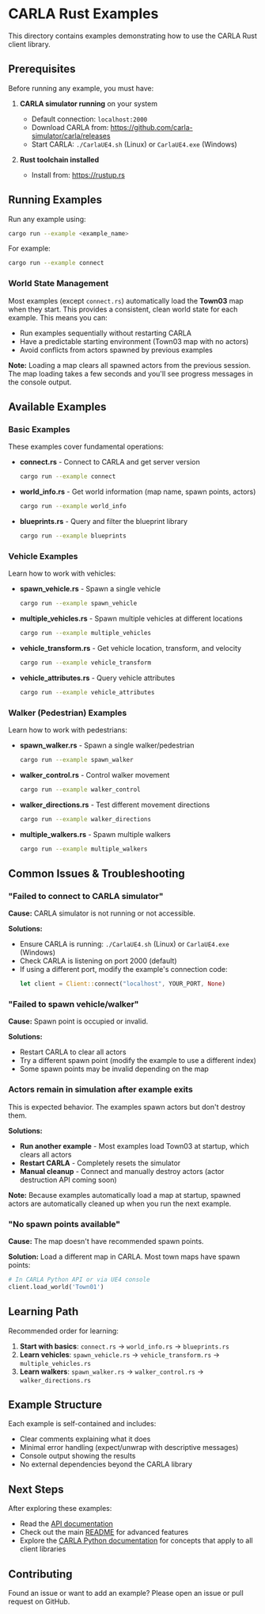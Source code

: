 # CARLA Rust Examples

This directory contains examples demonstrating how to use the CARLA Rust client library.

## Prerequisites

Before running any example, you must have:

1. **CARLA simulator running** on your system
   - Default connection: `localhost:2000`
   - Download CARLA from: https://github.com/carla-simulator/carla/releases
   - Start CARLA: `./CarlaUE4.sh` (Linux) or `CarlaUE4.exe` (Windows)

2. **Rust toolchain installed**
   - Install from: https://rustup.rs

## Running Examples

Run any example using:

```bash
cargo run --example <example_name>
```

For example:
```bash
cargo run --example connect
```

### World State Management

Most examples (except `connect.rs`) automatically load the **Town03** map when they start. This provides a consistent, clean world state for each example. This means you can:

- Run examples sequentially without restarting CARLA
- Have a predictable starting environment (Town03 map with no actors)
- Avoid conflicts from actors spawned by previous examples

**Note:** Loading a map clears all spawned actors from the previous session. The map loading takes a few seconds and you'll see progress messages in the console output.

## Available Examples

### Basic Examples

These examples cover fundamental operations:

- **connect.rs** - Connect to CARLA and get server version
  ```bash
  cargo run --example connect
  ```

- **world_info.rs** - Get world information (map name, spawn points, actors)
  ```bash
  cargo run --example world_info
  ```

- **blueprints.rs** - Query and filter the blueprint library
  ```bash
  cargo run --example blueprints
  ```

### Vehicle Examples

Learn how to work with vehicles:

- **spawn_vehicle.rs** - Spawn a single vehicle
  ```bash
  cargo run --example spawn_vehicle
  ```

- **multiple_vehicles.rs** - Spawn multiple vehicles at different locations
  ```bash
  cargo run --example multiple_vehicles
  ```

- **vehicle_transform.rs** - Get vehicle location, transform, and velocity
  ```bash
  cargo run --example vehicle_transform
  ```

- **vehicle_attributes.rs** - Query vehicle attributes
  ```bash
  cargo run --example vehicle_attributes
  ```

### Walker (Pedestrian) Examples

Learn how to work with pedestrians:

- **spawn_walker.rs** - Spawn a single walker/pedestrian
  ```bash
  cargo run --example spawn_walker
  ```

- **walker_control.rs** - Control walker movement
  ```bash
  cargo run --example walker_control
  ```

- **walker_directions.rs** - Test different movement directions
  ```bash
  cargo run --example walker_directions
  ```

- **multiple_walkers.rs** - Spawn multiple walkers
  ```bash
  cargo run --example multiple_walkers
  ```

## Common Issues & Troubleshooting

### "Failed to connect to CARLA simulator"

**Cause:** CARLA simulator is not running or not accessible.

**Solutions:**
- Ensure CARLA is running: `./CarlaUE4.sh` (Linux) or `CarlaUE4.exe` (Windows)
- Check CARLA is listening on port 2000 (default)
- If using a different port, modify the example's connection code:
  ```rust
  let client = Client::connect("localhost", YOUR_PORT, None)
  ```

### "Failed to spawn vehicle/walker"

**Cause:** Spawn point is occupied or invalid.

**Solutions:**
- Restart CARLA to clear all actors
- Try a different spawn point (modify the example to use a different index)
- Some spawn points may be invalid depending on the map

### Actors remain in simulation after example exits

This is expected behavior. The examples spawn actors but don't destroy them.

**Solutions:**
- **Run another example** - Most examples load Town03 at startup, which clears all actors
- **Restart CARLA** - Completely resets the simulator
- **Manual cleanup** - Connect and manually destroy actors (actor destruction API coming soon)

**Note:** Because examples automatically load a map at startup, spawned actors are automatically cleaned up when you run the next example.

### "No spawn points available"

**Cause:** The map doesn't have recommended spawn points.

**Solution:** Load a different map in CARLA. Most town maps have spawn points:
```python
# In CARLA Python API or via UE4 console
client.load_world('Town01')
```

## Learning Path

Recommended order for learning:

1. **Start with basics**: `connect.rs` → `world_info.rs` → `blueprints.rs`
2. **Learn vehicles**: `spawn_vehicle.rs` → `vehicle_transform.rs` → `multiple_vehicles.rs`
3. **Learn walkers**: `spawn_walker.rs` → `walker_control.rs` → `walker_directions.rs`

## Example Structure

Each example is self-contained and includes:
- Clear comments explaining what it does
- Minimal error handling (expect/unwrap with descriptive messages)
- Console output showing the results
- No external dependencies beyond the CARLA library

## Next Steps

After exploring these examples:

- Read the [API documentation](https://docs.rs/carla)
- Check out the main [README](../README.md) for advanced features
- Explore the [CARLA Python documentation](https://carla.readthedocs.io) for concepts that apply to all client libraries

## Contributing

Found an issue or want to add an example? Please open an issue or pull request on GitHub.
